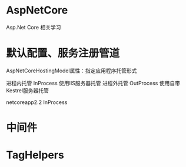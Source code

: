 # AspNetCore
Asp.Net Core 相关学习


# 默认配置、服务注册管道
AspNetCoreHostingModel属性：指定应用程序托管形式

 进程内托管 InProcess 使用IIS服务器托管
 进程外托管 OutProcess 使用自带Kestrel服务器托管
 
 <PropertyGroup>
    <TargetFramework>netcoreapp2.2</TargetFramework>
    <AspNetCoreHostingModel>InProcess</AspNetCoreHostingModel>
  </PropertyGroup>


# 中间件


# TagHelpers
